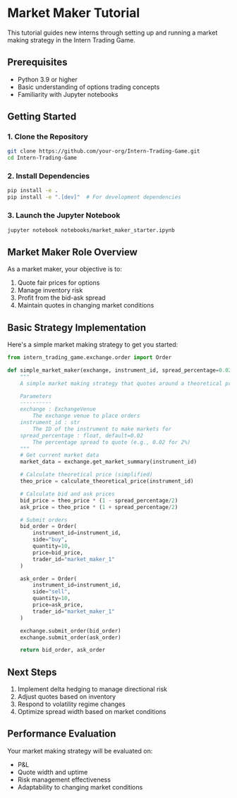 # Market Maker Tutorial

This tutorial guides new interns through setting up and running a market making strategy in the Intern Trading Game.

## Prerequisites

- Python 3.9 or higher
- Basic understanding of options trading concepts
- Familiarity with Jupyter notebooks

## Getting Started

### 1. Clone the Repository

```bash
git clone https://github.com/your-org/Intern-Trading-Game.git
cd Intern-Trading-Game
```

### 2. Install Dependencies

```bash
pip install -e .
pip install -e ".[dev]"  # For development dependencies
```

### 3. Launch the Jupyter Notebook

```bash
jupyter notebook notebooks/market_maker_starter.ipynb
```

## Market Maker Role Overview

As a market maker, your objective is to:


1. Quote fair prices for options
2. Manage inventory risk
3. Profit from the bid-ask spread
4. Maintain quotes in changing market conditions

## Basic Strategy Implementation

Here's a simple market making strategy to get you started:

```python
from intern_trading_game.exchange.order import Order

def simple_market_maker(exchange, instrument_id, spread_percentage=0.02):
    """
    A simple market making strategy that quotes around a theoretical price.

    Parameters
    ----------
    exchange : ExchangeVenue
        The exchange venue to place orders
    instrument_id : str
        The ID of the instrument to make markets for
    spread_percentage : float, default=0.02
        The percentage spread to quote (e.g., 0.02 for 2%)
    """
    # Get current market data
    market_data = exchange.get_market_summary(instrument_id)

    # Calculate theoretical price (simplified)
    theo_price = calculate_theoretical_price(instrument_id)

    # Calculate bid and ask prices
    bid_price = theo_price * (1 - spread_percentage/2)
    ask_price = theo_price * (1 + spread_percentage/2)

    # Submit orders
    bid_order = Order(
        instrument_id=instrument_id,
        side="buy",
        quantity=10,
        price=bid_price,
        trader_id="market_maker_1"
    )

    ask_order = Order(
        instrument_id=instrument_id,
        side="sell",
        quantity=10,
        price=ask_price,
        trader_id="market_maker_1"
    )

    exchange.submit_order(bid_order)
    exchange.submit_order(ask_order)

    return bid_order, ask_order
```

## Next Steps

1. Implement delta hedging to manage directional risk
2. Adjust quotes based on inventory
3. Respond to volatility regime changes
4. Optimize spread width based on market conditions

## Performance Evaluation

Your market making strategy will be evaluated on:


- P&L
- Quote width and uptime
- Risk management effectiveness
- Adaptability to changing market conditions
